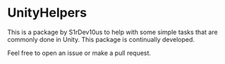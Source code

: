 # UnityHelpers

This is a package by S1rDev10us to help with some simple tasks that are commonly done in Unity. This package is continually developed.

Feel free to open an issue or make a pull request.